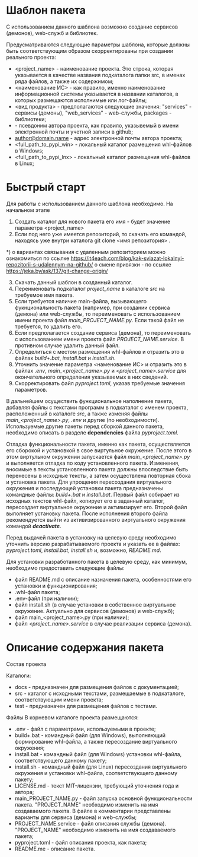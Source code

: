 # Шаблон пакета

С использованием данного шаблона возможно создание сервисов (демонов), web-служб и библиотек.

Предусматриваются следующие параметры шаблона, которые должны быть соответствующим образом скорректированы при создании реального проекта:
- <project_name> - наименование проекта. Это строка, которая указывается в качестве названия подкаталога папки src, в именах ряда файлов, а также их содержимом;
- <наименование ИС> - как правило, именно наименование информационной системы указывается в названии каталогов, в которых размещаются исполнимые или лог-файлы;
- <вид продукта> - предполагаются следующие значения: "services" - сервисы (демоны), "web_services" - web-службы, packages - библиотеки;
- <author> - псевдоним автора проекта, как правило, указывемый в имени электронной почты и учетной записи в github;
- <author@domain.name> - адрес электронной почты автора проекта;
- <full_path_to_pypi_win> - локальный каталог размещения whl-файлов в Windows;
- <full_path_to_pypi_lnx> - локальный каталог размещения whl-файлов в Linux;

# Быстрый старт

Для работы с использованием данного шаблона необходимо.
На начальном этапе
1. Создать каталог для нового пакета его имя - будет значение параметра <project_name>
2. Если под него уже имеется репозиторий, то скачать его командой, находясь уже внутри каталога
   git clone <имя репозитория> .

*) о вариантах связывания с удаленным репозиторием можно ознакомиться по ссылке
https://it4each.com/blog/kak-sviazat-lokalnyi-repozitorii-s-udalennym-na-github/
о смене привязки - по ссылке
https://jeka.by/ask/137/git-change-origin/

3. Скачать данный шаблон в созданный каталог.
4. Переименовать подкаталог *project_name* в каталоге *src* на требуемое имя пакета.
5. Если требуется наличие main-файла, вызывающего фукнциональность пакета (например, при создании сервиса (демона) или web-службы, то переименовать с использованием имени проекта файл *main_PROJECT_NAME.py*. Если такой файл не требуется, то удалить его.
6. Если предполагается создание сервиса (демона), то переименовать с использованием имени проекта файл *PROJECT_NAME.service*. В противном случае удалить данный файл.
7. Определиться с местом размещения whl-файлов и отразить это в файлах *build+.bat*, *install.bat* и *install.sh*.
8. Уточнить значение параметра <наменование ИС> и отразить это в файлах *.env*, *main_<project_name>.py* и *<project_name>.service* для окончательного определения указываемых в них сведений.
9. Скорректировать файл *pyproject.toml*, указав требуемые значения параметров.

В дальнейшем осуществить функциональное наполнение пакета, добавляя файлы с текстами программ в подкаталог с именем проекта, расположенный в каталоге *src*, а также изменяя файлы *main_<project_name>.py*, *.env* и другие (по необходимости). Используемые другие пакеты перед сборкой данного пакета, необходимо описать в разделе **dependencies** файла *pyproject.toml*.

Отладка функциональности пакета, именно как пакета, осуществляется его сборокой и установкой в свое виртульное окружение. После этого в этом виртульном окружении запускается файл *main_<project_name>.py* и выполняется отладка по коду установленного пакета. Изменения, вносимые в тексты установленного пакета должны впоследствие быть перенесены в исходные тексты, а затем осуществлена повторная сбока и установка пакета.
Для упрощения пересоздания виртуального окружения и последующей установки пакета предназначены командные файлы: *build+.bat* и *install.bat*. Первый файл собирает из исходных текстов whl-файл, копирует его в заданный каталог, пересоздает виртуальное окружение и активизирует его. Второй файл выполняет установку пакета. После исполнения второго файла рекомендуется выйти из активизированного виртуального окружения командой _**deactivate**_.

Перед выдачей пакета в установку на целевую среду необходимо уточнить версию разрабатываемого проекта и указать ее в файлах: *pyproject.toml*, *install.bat*, *install.sh* и, возможно, *README.md*.

Для установки разработанного пакета в целевую среду, как минимум, необходимо предоставить следующие файлы:
- файл README.md с описание назначения пакета, особенностями его установки и функционирования;
- .whl-файл пакета;
- .env-файл (при наличии);
- файл install.sh (в случае установки в собственное виртуальное окружение. Актуально для сервисов (демонов) и web-служб);
- файл main_<project_name>.py (при наличии);
- файл *<project_name>.service* в случае реализации сервиса (демона).

# Описание содержания пакета

Состав проекта

Каталоги:
- docs - предназначен для размещения файлов с документацией;
- src - каталог с исходными текстами, размещаемые в подкаталоге, соответствующим имени проекта;
- test - предназначен для размещения файлов с тестами.

Файлы
В корневом каталоге проекта размещаются:
- .env - файл с параметрами, используемыми в проекте;
- build+.bat - командный файл (для Windows), выполняющий формирование whl-файла, а также пересоздание виртуального окружения;
- install.bat - командный файл (для Windows) установки whl-файла, соответствующего данному пакету;
- install.sh - командный файл (для Linux) пересоздания виртуального окружения и установки whl-файла, соответствующего данному пакету;
- LICENSE.md - текст MIT-лицензии, требующий уточнения года и автора;
- main_PROJECT_NAME.py - файл запуска основной функциональности пакета. "PROJECT_NAME" необходимо изменить на имя создаваемого пакета. В файле в комментарии представлены варианты для сервиса (демона) и web-службы;
- PROJECT_NAME.service - файл описания службы (демона). "PROJECT_NAME" необходимо изменить на имя создаваемого пакета;
- pyproject.toml - файл описания проекта, как пакета;
- README.me - описание пакета.
